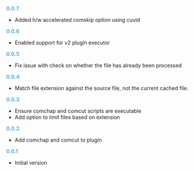 **<span style="color:#56adda">0.0.7</span>**
- Added h/w accelerated comskip option using cuvid

**<span style="color:#56adda">0.0.6</span>**
- Enabled support for v2 plugin executor

**<span style="color:#56adda">0.0.5</span>**
- Fix issue with check on whether the file has already been processed

**<span style="color:#56adda">0.0.4</span>**
- Match file extension against the source file, not the current cached file.

**<span style="color:#56adda">0.0.3</span>**
- Ensure comchap and comcut scripts are executable
- Add option to limit files based on extension

**<span style="color:#56adda">0.0.2</span>**
- Add comchap and comcut to plugin

**<span style="color:#56adda">0.0.1</span>**
- Initial version
